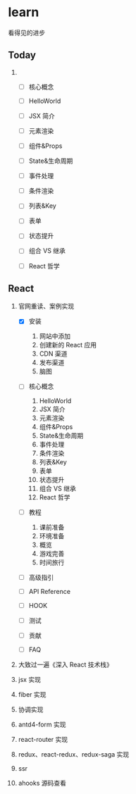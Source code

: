 # learn

看得见的进步

## Today

1. - [ ] 核心概念

   - [ ] HelloWorld
   - [ ] JSX 简介
   - [ ] 元素渲染
   - [ ] 组件&Props
   - [ ] State&生命周期
   - [ ] 事件处理
   - [ ] 条件渲染
   - [ ] 列表&Key
   - [ ] 表单
   - [ ] 状态提升
   - [ ] 组合 VS 继承
   - [ ] React 哲学

## React

1. 官网重读、案例实现

   - [x] 安装

     1. 网站中添加
     2. 创建新的 React 应用
     3. CDN 渠道
     4. 发布渠道
     5. 脑图

   - [ ] 核心概念

     1. HelloWorld
     2. JSX 简介
     3. 元素渲染
     4. 组件&Props
     5. State&生命周期
     6. 事件处理
     7. 条件渲染
     8. 列表&Key
     9. 表单
     10. 状态提升
     11. 组合 VS 继承
     12. React 哲学

   - [ ] 教程

     1. 课前准备
     2. 环境准备
     3. 概览
     4. 游戏完善
     5. 时间旅行

   - [ ] 高级指引

   - [ ] API Reference

   - [ ] HOOK

   - [ ] 测试

   - [ ] 贡献

   - [ ] FAQ

2. 大致过一遍《深入 React 技术栈》
3. jsx 实现
4. fiber 实现
5. 协调实现
6. antd4-form 实现
7. react-router 实现
8. redux、react-redux、redux-saga 实现
9. ssr
10. ahooks 源码查看
